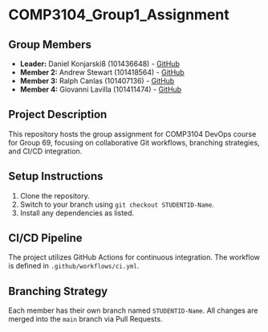 # COMP3104_Group1_Assignment
## Group Members
- **Leader:** Daniel Konjarski8 (101436648) - [GitHub](https://github.com/danielgbc7)
- **Member 2:** Andrew Stewart (101418564) - [GitHub](https://github.com/AndrewStewartGBC)
- **Member 3:** Ralph Canlas (101407136) - [GitHub](https://github.com/ralphc9)
- **Member 4:** Giovanni Lavilla (101411474) - [GitHub](https://github.com/gioairs)
## Project Description
This repository hosts the group assignment for COMP3104 DevOps course for Group 69, focusing on
collaborative Git workflows, branching strategies, and CI/CD integration.
## Setup Instructions
1. Clone the repository.
2. Switch to your branch using `git checkout STUDENTID-Name`.
3. Install any dependencies as listed.
## CI/CD Pipeline
The project utilizes GitHub Actions for continuous integration. The workflow is defined
in `.github/workflows/ci.yml`.
## Branching Strategy
Each member has their own branch named `STUDENTID-Name`. All changes are
merged into the `main` branch via Pull Requests.
